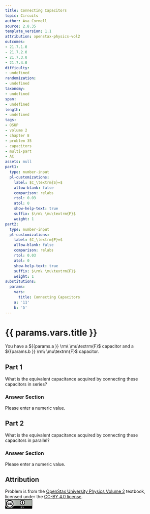 ```yaml
---
title: Connecting Capacitors
topic: Circuits
author: Ava Cornell
source: 2.8.35
template_version: 1.1
attribution: openstax-physics-vol2
outcomes:
- 21.7.1.0
- 21.7.2.0
- 21.7.3.0
- 21.7.4.0
difficulty:
- undefined
randomization:
- undefined
taxonomy:
- undefined
span:
- undefined
length:
- undefined
tags:
- OSUP
- volume 2
- chapter 8
- problem 35
- capacitors
- multi-part
- AC
assets: null
part1:
  type: number-input
  pl-customizations:
    label: $C_\textrm{S}=$
    allow-blank: false
    comparison: relabs
    rtol: 0.03
    atol: 0
    show-help-text: true
    suffix: $\rm\ \mu\textrm{F}$
    weight: 1
part2:
  type: number-input
  pl-customizations:
    label: $C_\textrm{P}=$
    allow-blank: false
    comparison: relabs
    rtol: 0.03
    atol: 0
    show-help-text: true
    suffix: $\rm\ \mu\textrm{F}$
    weight: 1
substitutions:
  params:
    vars:
      title: Connecting Capacitors
    a: '11'
    b: '5'
---
```

# {{ params.vars.title }}
You have a ${{params.a }} \rm\ \mu\textrm{F}$ capacitor and a ${{params.b }} \rm\ \mu\textrm{F}$ capacitor.

## Part 1

What is the equivalent capacitance acquired by connecting these capacitors in series?

### Answer Section

Please enter a numeric value.

## Part 2

What is the equivalent capacitance acquired by connecting these capacitors in parallel?

### Answer Section

Please enter a numeric value.

## Attribution

Problem is from the [OpenStax University Physics Volume 2](https://openstax.org/details/books/university-physics-volume-2) textbook, licensed under the [CC-BY 4.0 license](https://creativecommons.org/licenses/by/4.0/).<br>![Image representing the Creative Commons 4.0 BY license.](https://raw.githubusercontent.com/firasm/bits/master/by.png)